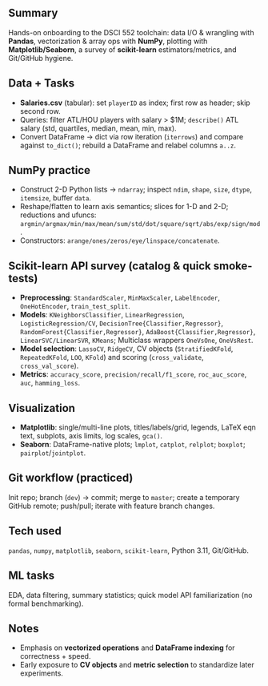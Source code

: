 ## Summary
Hands-on onboarding to the DSCI 552 toolchain: data I/O & wrangling with **Pandas**, vectorization & array ops with **NumPy**, plotting with **Matplotlib/Seaborn**, a survey of **scikit-learn** estimators/metrics, and Git/GitHub hygiene.

## Data + Tasks
- **Salaries.csv** (tabular): set `playerID` as index; first row as header; skip second row.
- Queries: filter ATL/HOU players with salary > \$1M; `describe()` ATL salary (std, quartiles, median, mean, min, max).
- Convert DataFrame → dict via row iteration (`iterrows`) and compare against `to_dict()`; rebuild a DataFrame and relabel columns `a..z`.

## NumPy practice
- Construct 2-D Python lists → `ndarray`; inspect `ndim`, `shape`, `size`, `dtype`, `itemsize`, buffer `data`.
- Reshape/flatten to learn axis semantics; slices for 1-D and 2-D; reductions and ufuncs: `argmin/argmax/min/max/mean/sum/std/dot/square/sqrt/abs/exp/sign/mod`.
- Constructors: `arange/ones/zeros/eye/linspace/concatenate`.

## Scikit-learn API survey (catalog & quick smoke-tests)
- **Preprocessing**: `StandardScaler`, `MinMaxScaler`, `LabelEncoder`, `OneHotEncoder`, `train_test_split`.
- **Models**: `KNeighborsClassifier`, `LinearRegression`, `LogisticRegression/CV`, `DecisionTree{Classifier,Regressor}`, `RandomForest{Classifier,Regressor}`, `AdaBoost{Classifier,Regressor}`, `LinearSVC/LinearSVR`, `KMeans`; Multiclass wrappers `OneVsOne`, `OneVsRest`.
- **Model selection**: `LassoCV`, `RidgeCV`, CV objects (`StratifiedKFold`, `RepeatedKFold`, `LOO`, `KFold`) and scoring (`cross_validate`, `cross_val_score`).
- **Metrics**: `accuracy_score`, `precision/recall/f1_score`, `roc_auc_score`, `auc`, `hamming_loss`.

## Visualization
- **Matplotlib**: single/multi-line plots, titles/labels/grid, legends, LaTeX eqn text, subplots, axis limits, log scales, `gca()`.
- **Seaborn**: DataFrame-native plots; `lmplot`, `catplot`, `relplot`; `boxplot`; `pairplot`/`jointplot`.

## Git workflow (practiced)
Init repo; branch (`dev`) → commit; merge to `master`; create a temporary GitHub remote; push/pull; iterate with feature branch changes.

## Tech used
`pandas`, `numpy`, `matplotlib`, `seaborn`, `scikit-learn`, Python 3.11, Git/GitHub.

## ML tasks
EDA, data filtering, summary statistics; quick model API familiarization (no formal benchmarking).

## Notes
- Emphasis on **vectorized operations** and **DataFrame indexing** for correctness + speed.
- Early exposure to **CV objects** and **metric selection** to standardize later experiments.

